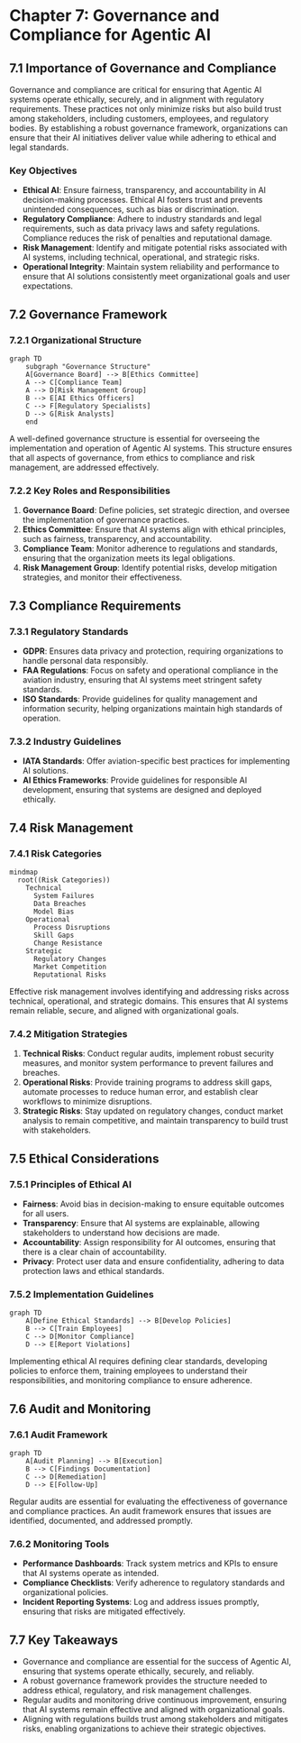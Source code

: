 # Chapter 7: Governance and Compliance for Agentic AI

## 7.1 Importance of Governance and Compliance
Governance and compliance are critical for ensuring that Agentic AI systems operate ethically, securely, and in alignment with regulatory requirements. These practices not only minimize risks but also build trust among stakeholders, including customers, employees, and regulatory bodies. By establishing a robust governance framework, organizations can ensure that their AI initiatives deliver value while adhering to ethical and legal standards.

### Key Objectives
- **Ethical AI**: Ensure fairness, transparency, and accountability in AI decision-making processes. Ethical AI fosters trust and prevents unintended consequences, such as bias or discrimination.
- **Regulatory Compliance**: Adhere to industry standards and legal requirements, such as data privacy laws and safety regulations. Compliance reduces the risk of penalties and reputational damage.
- **Risk Management**: Identify and mitigate potential risks associated with AI systems, including technical, operational, and strategic risks.
- **Operational Integrity**: Maintain system reliability and performance to ensure that AI solutions consistently meet organizational goals and user expectations.

## 7.2 Governance Framework

### 7.2.1 Organizational Structure
```mermaid
graph TD
    subgraph "Governance Structure"
    A[Governance Board] --> B[Ethics Committee]
    A --> C[Compliance Team]
    A --> D[Risk Management Group]
    B --> E[AI Ethics Officers]
    C --> F[Regulatory Specialists]
    D --> G[Risk Analysts]
    end
```

A well-defined governance structure is essential for overseeing the implementation and operation of Agentic AI systems. This structure ensures that all aspects of governance, from ethics to compliance and risk management, are addressed effectively.

### 7.2.2 Key Roles and Responsibilities
1. **Governance Board**: Define policies, set strategic direction, and oversee the implementation of governance practices.
2. **Ethics Committee**: Ensure that AI systems align with ethical principles, such as fairness, transparency, and accountability.
3. **Compliance Team**: Monitor adherence to regulations and standards, ensuring that the organization meets its legal obligations.
4. **Risk Management Group**: Identify potential risks, develop mitigation strategies, and monitor their effectiveness.

## 7.3 Compliance Requirements

### 7.3.1 Regulatory Standards
- **GDPR**: Ensures data privacy and protection, requiring organizations to handle personal data responsibly.
- **FAA Regulations**: Focus on safety and operational compliance in the aviation industry, ensuring that AI systems meet stringent safety standards.
- **ISO Standards**: Provide guidelines for quality management and information security, helping organizations maintain high standards of operation.

### 7.3.2 Industry Guidelines
- **IATA Standards**: Offer aviation-specific best practices for implementing AI solutions.
- **AI Ethics Frameworks**: Provide guidelines for responsible AI development, ensuring that systems are designed and deployed ethically.

## 7.4 Risk Management

### 7.4.1 Risk Categories
```mermaid
mindmap
  root((Risk Categories))
    Technical
      System Failures
      Data Breaches
      Model Bias
    Operational
      Process Disruptions
      Skill Gaps
      Change Resistance
    Strategic
      Regulatory Changes
      Market Competition
      Reputational Risks
```

Effective risk management involves identifying and addressing risks across technical, operational, and strategic domains. This ensures that AI systems remain reliable, secure, and aligned with organizational goals.

### 7.4.2 Mitigation Strategies
1. **Technical Risks**: Conduct regular audits, implement robust security measures, and monitor system performance to prevent failures and breaches.
2. **Operational Risks**: Provide training programs to address skill gaps, automate processes to reduce human error, and establish clear workflows to minimize disruptions.
3. **Strategic Risks**: Stay updated on regulatory changes, conduct market analysis to remain competitive, and maintain transparency to build trust with stakeholders.

## 7.5 Ethical Considerations

### 7.5.1 Principles of Ethical AI
- **Fairness**: Avoid bias in decision-making to ensure equitable outcomes for all users.
- **Transparency**: Ensure that AI systems are explainable, allowing stakeholders to understand how decisions are made.
- **Accountability**: Assign responsibility for AI outcomes, ensuring that there is a clear chain of accountability.
- **Privacy**: Protect user data and ensure confidentiality, adhering to data protection laws and ethical standards.

### 7.5.2 Implementation Guidelines
```mermaid
graph TD
    A[Define Ethical Standards] --> B[Develop Policies]
    B --> C[Train Employees]
    C --> D[Monitor Compliance]
    D --> E[Report Violations]
```

Implementing ethical AI requires defining clear standards, developing policies to enforce them, training employees to understand their responsibilities, and monitoring compliance to ensure adherence.

## 7.6 Audit and Monitoring

### 7.6.1 Audit Framework
```mermaid
graph TD
    A[Audit Planning] --> B[Execution]
    B --> C[Findings Documentation]
    C --> D[Remediation]
    D --> E[Follow-Up]
```

Regular audits are essential for evaluating the effectiveness of governance and compliance practices. An audit framework ensures that issues are identified, documented, and addressed promptly.

### 7.6.2 Monitoring Tools
- **Performance Dashboards**: Track system metrics and KPIs to ensure that AI systems operate as intended.
- **Compliance Checklists**: Verify adherence to regulatory standards and organizational policies.
- **Incident Reporting Systems**: Log and address issues promptly, ensuring that risks are mitigated effectively.

## 7.7 Key Takeaways
- Governance and compliance are essential for the success of Agentic AI, ensuring that systems operate ethically, securely, and reliably.
- A robust governance framework provides the structure needed to address ethical, regulatory, and risk management challenges.
- Regular audits and monitoring drive continuous improvement, ensuring that AI systems remain effective and aligned with organizational goals.
- Aligning with regulations builds trust among stakeholders and mitigates risks, enabling organizations to achieve their strategic objectives.